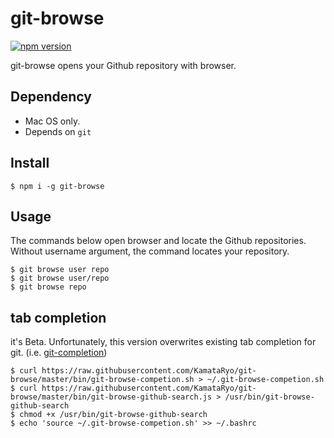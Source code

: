 # git-browse

[![npm version](https://badge.fury.io/js/git-browse.svg)](https://badge.fury.io/js/git-browse)

git-browse opens your Github repository with browser.

## Dependency

- Mac OS only.
- Depends on `git`

## Install

```
$ npm i -g git-browse
```

## Usage

The commands below open browser and locate the Github repositories.
Without username argument, the command locates your repository.

```
$ git browse user repo
$ git browse user/repo
$ git browse repo
```

## tab completion

it's Beta. Unfortunately, this version overwrites existing tab completion for git. (i.e. [git-completion](https://github.com/git/git/blob/master/contrib/completion/git-completion.bash))

```
$ curl https://raw.githubusercontent.com/KamataRyo/git-browse/master/bin/git-browse-competion.sh > ~/.git-browse-competion.sh
$ curl https://raw.githubusercontent.com/KamataRyo/git-browse/master/bin/git-browse-github-search.js > /usr/bin/git-browse-github-search
$ chmod +x /usr/bin/git-browse-github-search
$ echo 'source ~/.git-browse-competion.sh' >> ~/.bashrc
```
